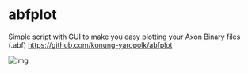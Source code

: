 # abfplot
Simple script with GUI to make you easy plotting your Axon Binary files (.abf)
https://github.com/konung-yaropolk/abfplot


![img](https://user-images.githubusercontent.com/43002351/124521947-12afb680-ddfa-11eb-9cf8-f2dcf7434c3e.png)
